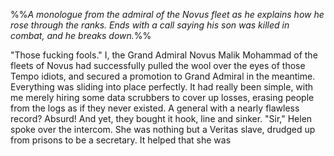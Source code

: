 %%*A monologue from the admiral of the Novus fleet as he explains how he rose through the ranks. Ends with a call saying his son was killed in combat, and he breaks down.*%%

"Those fucking fools." I, the Grand Admiral Novus Malik Mohammad of the fleets of Novus had successfully pulled the wool over the eyes of those Tempo idiots, and secured a promotion to Grand Admiral in the meantime. Everything was sliding into place perfectly. It had really been simple, with me merely hiring some data scrubbers to cover up losses, erasing people from the logs as if they never existed. A general with a nearly flawless record? Absurd! And yet, they bought it hook, line and sinker. 
"Sir," Helen spoke over the intercom. She was nothing but a Veritas slave, drudged up from prisons to be a secretary. It helped that she was 